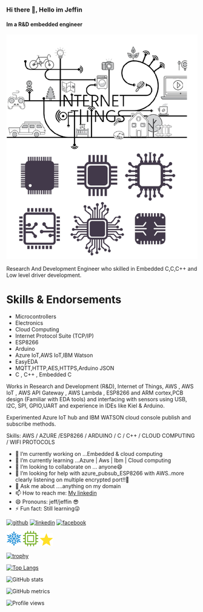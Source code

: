 ### Hi there 👋, Hello im Jeffin
#### Im a R&D embedded engineer
![Im an R&D embedded engineer](backgrdnd.png)

Research And Development Engineer who skilled in Embedded C,C,C++ and Low level driver development.

# Skills & Endorsements

* Microcontrollers
* Electronics
* Cloud Computing
* Internet Protocol Suite (TCP/IP)
* ESP8266
* Arduino
* Azure IoT,AWS IoT,IBM Watson
* EasyEDA
* MQTT,HTTP,AES,HTTPS,Arduino JSON
* C , C++ , Embedded C

Works in Research and Development (R&D), Internet of Things, AWS , AWS IoT , AWS API Gateway , AWS Lambda , ESP8266 and ARM cortex,PCB design (Familiar with EDA tools) and interfacing with sensors using USB, I2C, SPI, GPIO,UART and experience in IDEs like Kiel & Arduino.

Experimented Azure IoT hub and IBM WATSON cloud console publish and subscribe methods.

Skills: AWS / AZURE /ESP8266 / ARDUINO / C / C++ / CLOUD COMPUTING / WIFI PROTOCOLS

- 🔭 I’m currently working on ...Embedded & cloud computing  
- 🌱 I’m currently learning ...Azure | Aws | Ibm | Cloud computing 
- 👯 I’m looking to collaborate on ... anyone😄  
- 🤔 I’m looking for help with azure_pubsub_ESP8266 with AWS..more clearly listening on multiple encrypted port!!😤 
- 💬 Ask me about ....anything on my domain 
- 📫 How to reach me: [My linkedin](http://linkedin.com/in/jeffin-mathew-28j) 
- 😄 Pronouns: jeff/jeffin 😎 
- ⚡ Fun fact: Still learning😜 


[<img src='https://cdn.jsdelivr.net/npm/simple-icons@3.0.1/icons/github.svg' alt='github' height='40'>](https://github.com/https://github.com/jeffin28)  [<img src='https://cdn.jsdelivr.net/npm/simple-icons@3.0.1/icons/linkedin.svg' alt='linkedin' height='40'>](https://www.linkedin.com/in/https://www.linkedin.com/in/jeffin-mathew-28j//)  [<img src='https://cdn.jsdelivr.net/npm/simple-icons@3.0.1/icons/facebook.svg' alt='facebook' height='40'>](https://www.facebook.com/https://www.facebook.com/jeffin.mathew.92)  

<a href='https://archiveprogram.github.com/'><img src='https://raw.githubusercontent.com/acervenky/animated-github-badges/master/assets/acbadge.gif' width='40' height='40'></a> <a href='https://docs.github.com/en/developers'><img src='https://raw.githubusercontent.com/acervenky/animated-github-badges/master/assets/devbadge.gif' width='40' height='40'></a> <a href='https://stars.github.com/'><img src='https://raw.githubusercontent.com/acervenky/animated-github-badges/master/assets/starbadge.gif' width='35' height='35'></a>

[![trophy](https://github-profile-trophy.vercel.app/?username=https://github.com/jeffin28)](https://github.com/ryo-ma/github-profile-trophy)

[![Top Langs](https://github-readme-stats.vercel.app/api/top-langs/?username=https://github.com/jeffin28)](https://github.com/anuraghazra/github-readme-stats)

![GitHub stats](https://github-readme-stats.vercel.app/api?username=https://github.com/jeffin28&show_icons=true)  

![GitHub metrics](https://metrics.lecoq.io/jeffin28)  

![Profile views](https://gpvc.arturio.dev/jeffin28)  
